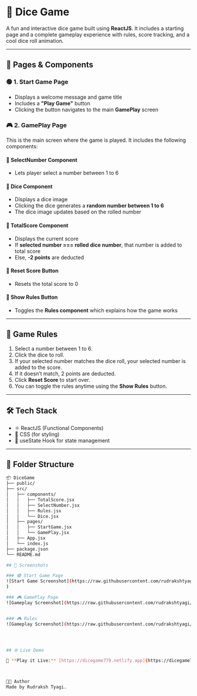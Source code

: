 # 🎲 Dice Game

A fun and interactive dice game built using **ReactJS**. It includes a starting page and a complete gameplay experience with rules, score tracking, and a cool dice roll animation.

---

## 🚀 Pages & Components

### 🟢 1. Start Game Page

- Displays a welcome message and game title
- Includes a **"Play Game"** button
- Clicking the button navigates to the main **GamePlay** screen

### 🎮 2. GamePlay Page

This is the main screen where the game is played. It includes the following components:

#### 🎯 SelectNumber Component
- Lets player select a number between 1 to 6

#### 🎲 Dice Component
- Displays a dice image
- Clicking the dice generates a **random number between 1 to 6**
- The dice image updates based on the rolled number

#### 🧮 TotalScore Component
- Displays the current score
- If **selected number === rolled dice number**, that number is added to total score
- Else, **-2 points** are deducted

#### 🔁 Reset Score Button
- Resets the total score to 0

#### 📜 Show Rules Button
- Toggles the **Rules component** which explains how the game works

---

## 🧠 Game Rules

1. Select a number between 1 to 6.
2. Click the dice to roll.
3. If your selected number matches the dice roll, your selected number is added to the score.
4. If it doesn’t match, 2 points are deducted.
5. Click **Reset Score** to start over.
6. You can toggle the rules anytime using the **Show Rules** button.

---

## 🛠️ Tech Stack

- ⚛️ ReactJS (Functional Components)
- 🎨 CSS (for styling)
- 🧠 useState Hook for state management

---

## 📁 Folder Structure

```bash
📦 DiceGame
├── public/
├── src/
│   ├── components/
│   │   ├── TotalScore.jsx
│   │   ├── SelectNumber.jsx
│   │   ├── Rules.jsx
│   │   └── Dice.jsx
│   ├── pages/
│   │   ├── StartGame.jsx
│   │   └── GamePlay.jsx
│   ├── App.jsx
│   └── index.js
├── package.json
└── README.md

## 📸 Screenshots

### 🟢 Start Game Page
![Start Game Screenshot](https://raw.githubusercontent.com/rudrakshtyagi/diceGame/main/public/Images/screenshot1.png
)

### 🎮 GamePlay Page
![Gameplay Screenshot](https://raw.githubusercontent.com/rudrakshtyagi/diceGame/main/public/Images/screenshot3.png)


### 🎮 Rules
![Gameplay Screenshot](https://raw.githubusercontent.com/rudrakshtyagi/diceGame/main/public/Images/screenshot2.png)




## 🌐 Live Demo

🚀 **Play it Live:** [https://dicegame779.netlify.app](https://dicegame779.netlify.app)



👨‍💻 Author
Made by Rudraksh Tyagi.

